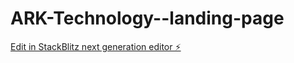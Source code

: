 # ARK-Technology--landing-page

[Edit in StackBlitz next generation editor ⚡️](https://stackblitz.com/~/github.com/Giancarlol/ARK-Technology--landing-page)